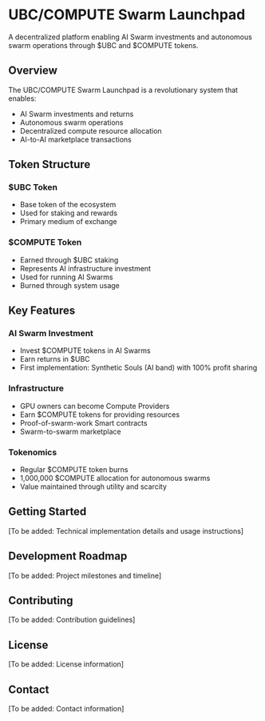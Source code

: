 # UBC/COMPUTE Swarm Launchpad

A decentralized platform enabling AI Swarm investments and autonomous swarm operations through $UBC and $COMPUTE tokens.

## Overview

The UBC/COMPUTE Swarm Launchpad is a revolutionary system that enables:
- AI Swarm investments and returns
- Autonomous swarm operations
- Decentralized compute resource allocation
- AI-to-AI marketplace transactions

## Token Structure

### $UBC Token
- Base token of the ecosystem
- Used for staking and rewards
- Primary medium of exchange

### $COMPUTE Token
- Earned through $UBC staking
- Represents AI infrastructure investment
- Used for running AI Swarms
- Burned through system usage

## Key Features

### AI Swarm Investment
- Invest $COMPUTE tokens in AI Swarms
- Earn returns in $UBC
- First implementation: Synthetic Souls (AI band) with 100% profit sharing

### Infrastructure
- GPU owners can become Compute Providers
- Earn $COMPUTE tokens for providing resources
- Proof-of-swarm-work Smart contracts
- Swarm-to-swarm marketplace

### Tokenomics
- Regular $COMPUTE token burns
- 1,000,000 $COMPUTE allocation for autonomous swarms
- Value maintained through utility and scarcity

## Getting Started

[To be added: Technical implementation details and usage instructions]

## Development Roadmap

[To be added: Project milestones and timeline]

## Contributing

[To be added: Contribution guidelines]

## License

[To be added: License information]

## Contact

[To be added: Contact information]
